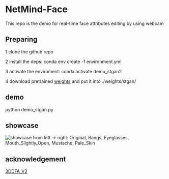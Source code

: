 # NetMind-Face
This repo is the demo for real-time face attributes editing by using webcam

## Preparing
1 clone the github repo

2 install the deps: conda env create -f environment.yml

3 activate the enviroment: conda activate demo_stgan2

4 download pretrained [weights](https://drive.google.com/file/d/1mgl5F5ze5qPls6vjCYwnshlMmTeg5RuE/view?usp=sharing) and put it into ./weights/stgan/ 


## demo
python demo_stgan.py

## showcase

![showcase](https://github.com/protagolabs/NetMind-FacialAttributeEditing/blob/main/demo_stgan.gif)
from left -> right: Original, Bangs, Eyeglasses, Mouth_Slightly_Open,  Mustache, Pale_Skin

## acknowledgement
[3DDFA_V2](https://github.com/cleardusk/3DDFA_V2)
